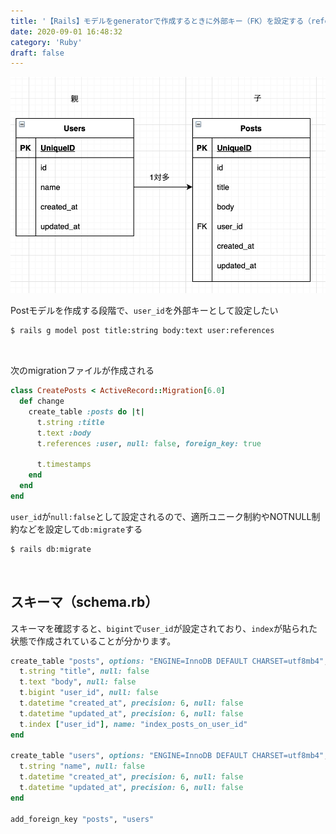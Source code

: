 ```yaml
---
title: '【Rails】モデルをgeneratorで作成するときに外部キー（FK）を設定する（references）'
date: 2020-09-01 16:48:32
category: 'Ruby'
draft: false
---
```



![](./images/users_posts_table.png)


Postモデルを作成する段階で、`user_id`を外部キーとして設定したい


```bash
$ rails g model post title:string body:text user:references
```

<br>


次のmigrationファイルが作成される

```ruby
class CreatePosts < ActiveRecord::Migration[6.0]
  def change
    create_table :posts do |t|
      t.string :title
      t.text :body
      t.references :user, null: false, foreign_key: true

      t.timestamps
    end
  end
end

```

`user_id`が`null:false`として設定されるので、適所ユニーク制約やNOTNULL制約などを設定して`db:migrate`する

```bash
$ rails db:migrate
```


<br>

## スキーマ（schema.rb）
スキーマを確認すると、`bigint`で`user_id`が設定されており、`index`が貼られた状態で作成されていることが分かります。

```ruby
create_table "posts", options: "ENGINE=InnoDB DEFAULT CHARSET=utf8mb4", force: :cascade do |t|
  t.string "title", null: false
  t.text "body", null: false
  t.bigint "user_id", null: false
  t.datetime "created_at", precision: 6, null: false
  t.datetime "updated_at", precision: 6, null: false
  t.index ["user_id"], name: "index_posts_on_user_id"
end

create_table "users", options: "ENGINE=InnoDB DEFAULT CHARSET=utf8mb4", force: :cascade do |t|
  t.string "name", null: false
  t.datetime "created_at", precision: 6, null: false
  t.datetime "updated_at", precision: 6, null: false
end

add_foreign_key "posts", "users"
```
